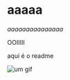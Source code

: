 # aaaaa
_aaaaaaaaaaaaaaa_

OOIIIII

aqui é o readme

![um gif](https://media.tenor.com/Cih6xCgOHxMAAAAM/dancing-cat-dance.gif)
